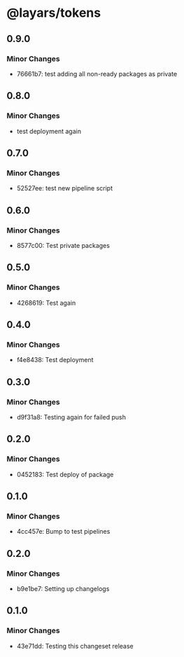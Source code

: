 # @layars/tokens

## 0.9.0

### Minor Changes

- 76661b7: test adding all non-ready packages as private

## 0.8.0

### Minor Changes

- test deployment again

## 0.7.0

### Minor Changes

- 52527ee: test new pipeline script

## 0.6.0

### Minor Changes

- 8577c00: Test private packages

## 0.5.0

### Minor Changes

- 4268619: Test again

## 0.4.0

### Minor Changes

- f4e8438: Test deployment

## 0.3.0

### Minor Changes

- d9f31a8: Testing again for failed push

## 0.2.0

### Minor Changes

- 0452183: Test deploy of package

## 0.1.0

### Minor Changes

- 4cc457e: Bump to test pipelines

## 0.2.0

### Minor Changes

- b9e1be7: Setting up changelogs

## 0.1.0

### Minor Changes

- 43e71dd: Testing this changeset release
